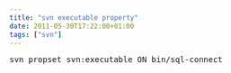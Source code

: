 ```yaml
---
title: "svn executable property"
date: 2011-05-30T17:22:00+01:00
tags: ["svn"]
---
```

<pre>svn propset svn:executable ON bin/sql-connect</pre>
